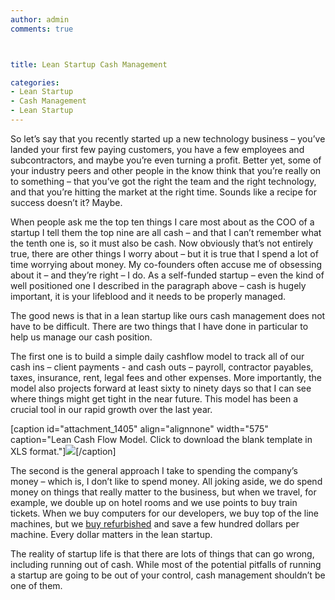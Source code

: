 ```yaml
---
author: admin
comments: true



title: Lean Startup Cash Management

categories:
- Lean Startup
- Cash Management
- Lean Startup
---
```


So let’s say that you recently started up a new technology business – you’ve landed your first few paying customers, you have a few employees and subcontractors, and maybe you’re even turning a profit.  Better yet, some of your industry peers and other people in the know think that you’re really on to something – that you’ve got the right the team and the right technology, and that you’re hitting the market at the right time.  Sounds like a recipe for success doesn’t it?  Maybe.

When people ask me the top ten things I care most about as the COO of a startup I tell them the top nine are all cash – and that I can’t remember what the tenth one is, so it must also be cash.  Now obviously that’s not entirely true, there are other things I worry about – but it is true that I spend a lot of time worrying about money.  My co-founders often accuse me of obsessing about it – and they’re right – I do.  As a self-funded startup – even the kind of well positioned one I described in the paragraph above – cash is hugely important, it is your lifeblood and it needs to be properly managed.

The good news is that in a lean startup like ours cash management does not have to be difficult.   There are two things that I have done in particular to help us manage our cash position.  

The first one is to build a simple daily cashflow model to track all of our cash ins – client payments - and cash outs – payroll, contractor payables, taxes, insurance, rent, legal fees and other expenses.   More importantly, the model also projects forward at least sixty to ninety days so that I can see where things might get tight in the near future.  This model has been a crucial tool in our rapid growth over the last year.  

[caption id="attachment_1405" align="alignnone" width="575" caption="Lean Cash Flow Model. Click to download the blank template in XLS format."][![](http://moduscreate.com/wp-content/uploads/2012/02/Screen-Shot-2012-02-02-at-10.42.35-AM-575x350.png)](http://moduscreate.com/wp-content/uploads/2012/02/Modus-Create-Cashflow-Model.xlsx)[/caption]

The second is the general approach I take to spending the company’s money – which is, I don’t like to spend money.  All joking aside, we do spend money on things that really matter to the business, but when we travel, for example, we double up on hotel rooms and we use points to buy train tickets.   When we buy computers for our developers, we buy top of the line machines, but we [buy refurbished](http://store.apple.com/us/browse/home/specialdeals/mac) and save a few hundred dollars per machine.  Every dollar matters in the lean startup. 

The reality of startup life is that there are lots of things that can go wrong, including running out of cash.  While most of the potential pitfalls of running a startup are going to be out of your control, cash management shouldn’t be one of them.
